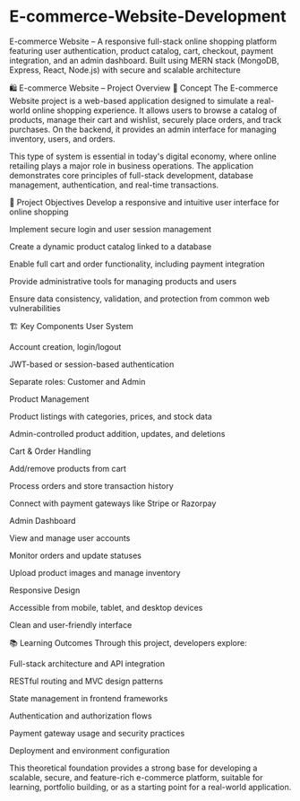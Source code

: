 # E-commerce-Website-Development
E-commerce Website – A responsive full-stack online shopping platform featuring user authentication, product catalog, cart, checkout, payment integration, and an admin dashboard. Built using MERN stack (MongoDB, Express, React, Node.js) with secure and scalable architecture

🛍️ E-commerce Website – Project Overview
🧠 Concept
The E-commerce Website project is a web-based application designed to simulate a real-world online shopping experience. It allows users to browse a catalog of products, manage their cart and wishlist, securely place orders, and track purchases. On the backend, it provides an admin interface for managing inventory, users, and orders.

This type of system is essential in today's digital economy, where online retailing plays a major role in business operations. The application demonstrates core principles of full-stack development, database management, authentication, and real-time transactions.

🎯 Project Objectives
Develop a responsive and intuitive user interface for online shopping

Implement secure login and user session management

Create a dynamic product catalog linked to a database

Enable full cart and order functionality, including payment integration

Provide administrative tools for managing products and users

Ensure data consistency, validation, and protection from common web vulnerabilities

🏗️ Key Components
User System

Account creation, login/logout

JWT-based or session-based authentication

Separate roles: Customer and Admin

Product Management

Product listings with categories, prices, and stock data

Admin-controlled product addition, updates, and deletions

Cart & Order Handling

Add/remove products from cart

Process orders and store transaction history

Connect with payment gateways like Stripe or Razorpay

Admin Dashboard

View and manage user accounts

Monitor orders and update statuses

Upload product images and manage inventory

Responsive Design

Accessible from mobile, tablet, and desktop devices

Clean and user-friendly interface

📚 Learning Outcomes
Through this project, developers explore:

Full-stack architecture and API integration

RESTful routing and MVC design patterns

State management in frontend frameworks

Authentication and authorization flows

Payment gateway usage and security practices

Deployment and environment configuration

This theoretical foundation provides a strong base for developing a scalable, secure, and feature-rich e-commerce platform, suitable for learning, portfolio building, or as a starting point for a real-world application.
